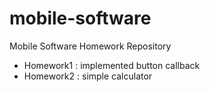 mobile-software
===============

Mobile Software Homework Repository

* Homework1 : implemented button callback
* Homework2 : simple calculator

